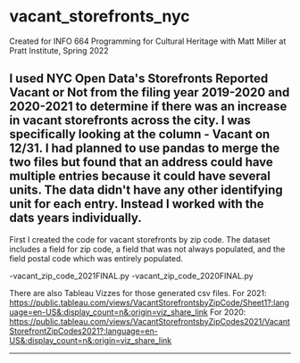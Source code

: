 # vacant_storefronts_nyc
Created for INFO 664 Programming for Cultural Heritage with Matt Miller at Pratt Institute, Spring 2022

I used NYC Open Data's Storefronts Reported Vacant or Not from the filing year 2019-2020 and 2020-2021 to determine if there was an increase in vacant storefronts across the city. I was specifically looking at the column - Vacant on 12/31.
I had planned to use pandas to merge the two files but found that an address could have multiple entries because it could have several units. The data didn't have any other identifying unit for each entry. Instead I worked with the dats years individually. 
--------------
First I created the code for vacant storefronts by zip code. The dataset includes a field for zip code, a field that was not always populated, and the field postal code which was entirely populated. 
 
  -vacant_zip_code_2021FINAL.py
  -vacant_zip_code_2020FINAL.py
  
There are also Tableau Vizzes for those generated csv files. 
For 2021: https://public.tableau.com/views/VacantStorefrontsbyZipCode/Sheet1?:language=en-US&:display_count=n&:origin=viz_share_link
For 2020: https://public.tableau.com/views/VacantStorefrontsbyZipCodes2021/VacantStorefrontZipCodes2021?:language=en-US&:display_count=n&:origin=viz_share_link

--------------
  
